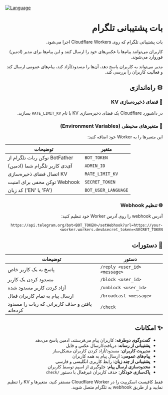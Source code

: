 [![Language](https://img.shields.io/badge/Language-English-009688?logo=google-translate&logoColor=white)](README-EN.md)  


<div dir="rtl" markdown="1">


# بات پشتیبانی تلگرام

بات پشتیبانی تلگرام که روی Cloudflare Workers اجرا می‌شود.

کاربران می‌توانند پیام‌ها یا عکس‌های خود را ارسال کنند و این پیام‌ها برای مدیر (ادمین) فوروارد می‌شوند.

مدیر می‌تواند به کاربران پاسخ دهد، آن‌ها را مسدود/آزاد کند، پیام‌های عمومی ارسال کند و فعالیت کاربران را بررسی کند.

## ⚙️ راه‌اندازی

### 💾 فضای ذخیره‌سازی KV
در داشبورد Cloudflare یک فضای ذخیره‌سازی KV با نام `RATE_LIMIT_KV` بسازید.

### 🔐 متغیرهای محیطی (Environment Variables)
این متغیرها را به Worker خود اضافه کنید:
<div dir="ltr" align=center>

| توضیحات | متغیر |
|---------|-------|
| توکن ربات تلگرام از BotFather | `BOT_TOKEN` |
| آی‌دی کاربر تلگرام شما (ادمین) | `ADMIN_ID` |
| اتصال فضای ذخیره‌سازی KV | `RATE_LIMIT_KV` |
| توکن مخفی برای امنیت Webhook | `SECRET_TOKEN` |
| کد زبان ('EN' یا 'FA') | `BOT_USER_LANGUAGE` |

</div>

### 🌐 تنظیم Webhook
آدرس webhook را روی آدرس Worker خود تنظیم کنید:

`
https://api.telegram.org/bot<BOT_TOKEN>/setWebhook?url=https://your-worker.workers.dev&secret_token=<SECRET_TOKEN>
`

## 💬 دستورات
<div dir="ltr" align=center>


| توضیحات | دستور |
|---------|--------|
| پاسخ به یک کاربر خاص | `/reply <user_id> <message>` |
| مسدود کردن یک کاربر | `/block <user_id>` |
| آزاد کردن کاربر مسدود شده | `/unblock <user_id>` |
| ارسال پیام به تمام کاربران فعال | `/broadcast <message>` |
| یافتن و حذف کاربرانی که ربات را مسدود کرده‌اند | `/check` |

</div>

## ✨ امکانات

- **گفت‌وگوی دوطرفه**: کاربران پیام می‌فرستند، ادمین پاسخ می‌دهد
- **پشتیبانی از رسانه**: دریافت/ارسال عکس و فایل
- **مدیریت کاربران**: مسدود/آزاد کردن کاربران مشکل‌ساز
- **پیام‌های عمومی**: ارسال پیام به همه کاربران
- **پشتیبانی از چند زبان**: رابط کاربری انگلیسی و فارسی
- **محدودسازی ارسال پیام**: جلوگیری از اسپم توسط کاربران
- **پاک‌سازی خودکار**: حذف کاربران غیرفعال با دستور `/check`

فقط کافیست اسکریپت را در Cloudflare Worker مستقر کنید، متغیرها و KV را تنظیم نمایید و از طریق webhook به تلگرام متصل شوید.



</div>
